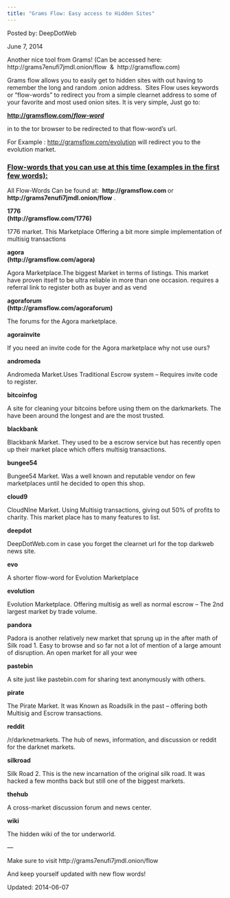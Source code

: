 ```yaml
---
title: "Grams Flow: Easy access to Hidden Sites"
---
```


Posted by: DeepDotWeb

<span>June 7, 2014</span>

<p class="text-muted">Another nice tool from Grams! (Can be accessed here: http://grams7enufi7jmdl.onion/flow  &amp;  http://gramsflow.com)</p>
<p class="text-muted">Grams flow allows you to easily get to hidden sites with out having to remember the long and random .onion address.  Sites Flow uses keywords or &#8220;flow-words&#8221; to redirect you from a simple clearnet address to some of your favorite and most used onion sites. It is very simple, Just go to:</p>
<p class="text-muted"><span style="text-decoration: underline;"><strong>http://gramsflow.com/<i>flow-word</i> </strong></span></p>
<p class="text-muted">in to the tor browser to be redirected to that flow-word&#8217;s url.</p>
<div class="alert alert-info">For Example : <a class="alert-link" href="http://gramsflow.com/evolution" target="_blank">http://gramsflow.com/evolution</a> will redirect you to the evolution market.</div>
<div class="panel panel-primary">
<div class="panel-heading">
<h3 class="panel-title"><span style="text-decoration: underline;">Flow-words that you can use at this time (examples in the first few words):</span></h3>
<p>All Flow-Words Can be found at:  <strong>http://gramsflow.com </strong>or<strong> http://grams7enufi7jmdl.onion/flow</strong> .</p>
</div>
<div class="panel-body">
<div class="col-6 col-sm-6 col-md-4 col-lg-4">
<p class="text-primary" style="white-space: nowrap;"><strong>1776</strong><br/>
<strong> (http://gramsflow.com/1776)</strong></p>
<p>1776 market. This Marketplace Offering a bit more simple implementation of multisig transactions</p>
</div>
<div class="col-6 col-sm-6 col-md-4 col-lg-4">
<p class="text-primary" style="white-space: nowrap;"><strong>agora</strong><br/>
<strong> (http://gramsflow.com/agora)</strong></p>
<p>Agora Marketplace.The biggest Market in terms of listings. This market have proven itself to be ultra reliable in more than one occasion. requires a referral link to register both as buyer and as vend</p>
</div>
<div class="col-6 col-sm-6 col-md-4 col-lg-4">
<p class="text-primary" style="white-space: nowrap;"><strong>agoraforum</strong><br/>
<strong> (http://gramsflow.com/agoraforum)</strong></p>
<p>The forums for the Agora marketplace.</p>
</div>
<div class="col-6 col-sm-6 col-md-4 col-lg-4">
<p class="text-primary" style="white-space: nowrap;"><strong>agorainvite</strong></p>
<p>If you need an invite code for the Agora marketplace why not use ours?</p>
</div>
<div class="col-6 col-sm-6 col-md-4 col-lg-4">
<p class="text-primary" style="white-space: nowrap;"><strong>andromeda</strong></p>
<p>Andromeda Market.Uses Traditional Escrow system &#8211; Requires invite code to register.</p>
</div>
<div class="col-6 col-sm-6 col-md-4 col-lg-4">
<p class="text-primary" style="white-space: nowrap;"><strong>bitcoinfog</strong></p>
<p>A site for cleaning your bitcoins before using them on the darkmarkets. The have been around the longest and are the most trusted.</p>
</div>
<div class="col-6 col-sm-6 col-md-4 col-lg-4">
<p class="text-primary" style="white-space: nowrap;"><strong>blackbank</strong></p>
<p>Blackbank Market. They used to be a escrow service but has recently open up their market place which offers multisig transactions.</p>
</div>
<div class="col-6 col-sm-6 col-md-4 col-lg-4">
<p class="text-primary" style="white-space: nowrap;"><strong>bungee54</strong></p>
<p>Bungee54 Market. Was a well known and reputable vendor on few marketplaces until he decided to open this shop.</p>
</div>
<div class="col-6 col-sm-6 col-md-4 col-lg-4">
<p class="text-primary" style="white-space: nowrap;"><strong>cloud9</strong></p>
<p>CloudNIne Market. Using Multisig transactions, giving out 50% of profits to charity. This market place has to many features to list.</p>
</div>
<div class="col-6 col-sm-6 col-md-4 col-lg-4">
<p class="text-primary" style="white-space: nowrap;"><strong>deepdot</strong></p>
<p>DeepDotWeb.com in case you forget the clearnet url for the top darkweb news site.</p>
</div>
<div class="col-6 col-sm-6 col-md-4 col-lg-4">
<p class="text-primary" style="white-space: nowrap;"><strong>evo</strong></p>
<p>A shorter flow-word for Evolution Marketplace</p>
</div>
<div class="col-6 col-sm-6 col-md-4 col-lg-4">
<p class="text-primary" style="white-space: nowrap;"><strong>evolution</strong></p>
<p>Evolution Marketplace. Offering multisig as well as normal escrow &#8211; The 2nd largest market by trade volume.</p>
</div>
<div class="col-6 col-sm-6 col-md-4 col-lg-4">
<p class="text-primary" style="white-space: nowrap;"><strong>pandora</strong></p>
<p>Padora is another relatively new market that sprung up in the after math of Silk road 1. Easy to browse and so far not a lot of mention of a large amount of disruption. An open market for all your wee</p>
</div>
<div class="col-6 col-sm-6 col-md-4 col-lg-4">
<p class="text-primary" style="white-space: nowrap;"><strong>pastebin</strong></p>
<p>A site just like pastebin.com for sharing text anonymously with others.</p>
</div>
<div class="col-6 col-sm-6 col-md-4 col-lg-4">
<p class="text-primary" style="white-space: nowrap;"><strong>pirate</strong></p>
<p>The Pirate Market. It was Known as Roadsilk in the past &#8211; offering both Multisig and Escrow transactions.</p>
</div>
<div class="col-6 col-sm-6 col-md-4 col-lg-4">
<p class="text-primary" style="white-space: nowrap;"><strong>reddit</strong></p>
<p>/r/darknetmarkets. The hub of news, information, and discussion or reddit for the darknet markets.</p>
</div>
<div class="col-6 col-sm-6 col-md-4 col-lg-4">
<p class="text-primary" style="white-space: nowrap;"><strong>silkroad</strong></p>
<p>Silk Road 2. This is the new incarnation of the original silk road. It was hacked a few months back but still one of the biggest markets.</p>
</div>
<div class="col-6 col-sm-6 col-md-4 col-lg-4">
<p class="text-primary" style="white-space: nowrap;"><strong>thehub</strong></p>
<p>A cross-market discussion forum and news center.</p>
</div>
<div class="col-6 col-sm-6 col-md-4 col-lg-4">
<p class="text-primary" style="white-space: nowrap;"><strong>wiki</strong></p>
<p>The hidden wiki of the tor underworld.</p>
<p>&#8212;</p>
<p>Make sure to visit http://grams7enufi7jmdl.onion/flow</p>
<p>And keep yourself updated with new flow words!</p>
</div>

Updated: 2014-06-07
    
